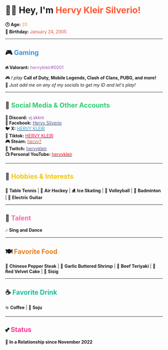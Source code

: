 # 🌟👋 Hey, I'm <span style="color:#ff5733">Hervy Kleir Silverio!</span>  
**🕑 Age:** <span style="color:#f39c12">20</span>  
**🎂 Birthday:** <span style="color:#e74c3c">January 24, 2005</span>  

---

## 🎮 <span style="color:#3498db">Gaming</span>  
**🔥 Valorant:** <span style="color:#9b59b6">hervykleir#0001</span>  

🎮 *I play* **Call of Duty, Mobile Legends, Clash of Clans, PUBG, and more!**  
💬 *Just add me on any of my socials to get my ID and let's play!*  

---

## 📘 <span style="color:#2ecc71">Social Media & Other Accounts</span>  
**💬 Discord:** <span style="color:#8e44ad">vj.skkm</span>  
**📘 Facebook:** [<span style="color:#3b5998">Hervy Silverio</span>](https://www.facebook.com/share/12F8eoR6s6i/?mibextid=wwXIfr)  
**🐦 X:** [<span style="color:#1da1f2">HERVY KLEIR</span>](https://www.x.com/achle_es)  
**🎵 Tiktok:** [<span style="color:#ff0050">HERVY KLEIR</span>](https://www.tiktok.com/@achle.es)  
**🎮 Steam:** [<span style="color:#e74c3c">hervy?</span>](https://steamcommunity.com/id/hervykleir/)  
**🎥 Twitch:** [<span style="color:#6441a5">hervykleir</span>](https://www.twitch.tv/hervykleir)  
**📺 Personal YouTube:** [<span style="color:#ff0000">hervykleir</span>](https://www.youtube.com/@hervykleir)  

---

## 🎯 <span style="color:#f1c40f">Hobbies & Interests</span>  
🏓 **Table Tennis** | 🎯 **Air Hockey** | ⛸️ **Ice Skating** | 🏐 **Volleyball** | 🏸 **Badminton** | 🎸 **Electric Guitar**  

---

## 🎤 <span style="color:#ff66b2">Talent</span>  
🎶 **Sing and Dance**  

---

## 🍽️ <span style="color:#e67e22">Favorite Food</span>  
🥩 **Chinese Pepper Steak** | 🍤 **Garlic Buttered Shrimp** | 🍱 **Beef Teriyaki** | 🍰 **Red Velvet Cake** | 🐷 **Sisig**  

---

## ☕ <span style="color:#1abc9c">Favorite Drink</span>  
☕ **Coffee** | 🍺 **Soju**  

---

## 💕 <span style="color:#ff3399">Status</span>  
💖 **In a Relationship since November 2022**  
